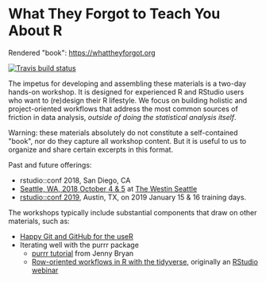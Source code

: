# What They Forgot to Teach You About R

Rendered "book": <https://whattheyforgot.org>

[![Travis build status](https://travis-ci.org/jennybc/what-they-forgot.svg?branch=master)](https://travis-ci.org/jennybc/what-they-forgot)

The impetus for developing and assembling these materials is a two-day hands-on workshop. It is designed for experienced R and RStudio users who want to (re)design their R lifestyle. We focus on building holistic and project-oriented workflows that address the most common sources of friction in data analysis, *outside of doing the statistical analysis itself*.

Warning: these materials absolutely do not constitute a self-contained "book", nor do they capture all workshop content. But it is useful to us to organize and share certain excerpts in this format.

Past and future offerings:

  * rstudio::conf 2018, San Diego, CA
  * [Seattle, WA, 2018 October 4 & 5](https://www.rstudio.com/workshops/what-they-forgot-to-teach-you-about-r/) at [The Westin Seattle](https://goo.gl/maps/3KSpPzZjWR92)
  * [rstudio::conf 2019](https://www.rstudio.com/conference/), Austin, TX, on 2019 January 15 & 16 training days.
  
The workshops typically include substantial components that draw on other materials, such as:

  * [Happy Git and GitHub for the useR](http://happygitwithr.com)
  * Iterating well with the purrr package
    - [purrr tutorial](https://jennybc.github.io/purrr-tutorial/) from Jenny Bryan
    - [Row-oriented workflows in R with the tidyverse](https://github.com/jennybc/row-oriented-workflows#readme), originally an [RStudio webinar](https://resources.rstudio.com/webinars)
